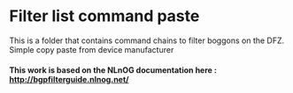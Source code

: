 # Filter list command paste

This is a folder that contains command chains to filter boggons on the DFZ. Simple copy paste from device manufacturer

#### This work is based on the NLnOG documentation here : http://bgpfilterguide.nlnog.net/
